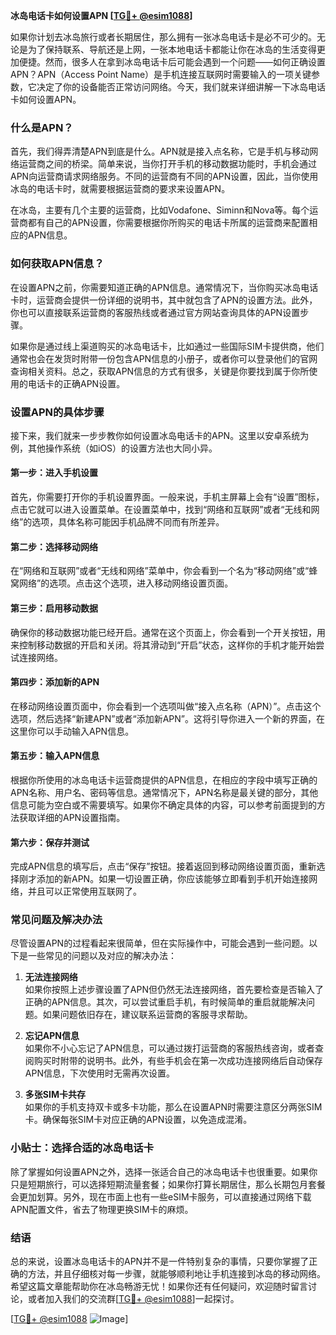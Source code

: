 **冰岛电话卡如何设置APN [[TG💪+ @esim1088](https://t.me/s/esim1088)]**

如果你计划去冰岛旅行或者长期居住，那么拥有一张冰岛电话卡是必不可少的。无论是为了保持联系、导航还是上网，一张本地电话卡都能让你在冰岛的生活变得更加便捷。然而，很多人在拿到冰岛电话卡后可能会遇到一个问题——如何正确设置APN？APN（Access Point Name）是手机连接互联网时需要输入的一项关键参数，它决定了你的设备能否正常访问网络。今天，我们就来详细讲解一下冰岛电话卡如何设置APN。

### 什么是APN？

首先，我们得弄清楚APN到底是什么。APN就是接入点名称，它是手机与移动网络运营商之间的桥梁。简单来说，当你打开手机的移动数据功能时，手机会通过APN向运营商请求网络服务。不同的运营商有不同的APN设置，因此，当你使用冰岛的电话卡时，就需要根据运营商的要求来设置APN。

在冰岛，主要有几个主要的运营商，比如Vodafone、Siminn和Nova等。每个运营商都有自己的APN设置，你需要根据你所购买的电话卡所属的运营商来配置相应的APN信息。

### 如何获取APN信息？

在设置APN之前，你需要知道正确的APN信息。通常情况下，当你购买冰岛电话卡时，运营商会提供一份详细的说明书，其中就包含了APN的设置方法。此外，你也可以直接联系运营商的客服热线或者通过官方网站查询具体的APN设置步骤。

如果你是通过线上渠道购买的冰岛电话卡，比如通过一些国际SIM卡提供商，他们通常也会在发货时附带一份包含APN信息的小册子，或者你可以登录他们的官网查询相关资料。总之，获取APN信息的方式有很多，关键是你要找到属于你所使用的电话卡的正确APN设置。

### 设置APN的具体步骤

接下来，我们就来一步步教你如何设置冰岛电话卡的APN。这里以安卓系统为例，其他操作系统（如iOS）的设置方法也大同小异。

#### 第一步：进入手机设置

首先，你需要打开你的手机设置界面。一般来说，手机主屏幕上会有“设置”图标，点击它就可以进入设置菜单。在设置菜单中，找到“网络和互联网”或者“无线和网络”的选项，具体名称可能因手机品牌不同而有所差异。

#### 第二步：选择移动网络

在“网络和互联网”或者“无线和网络”菜单中，你会看到一个名为“移动网络”或“蜂窝网络”的选项。点击这个选项，进入移动网络设置页面。

#### 第三步：启用移动数据

确保你的移动数据功能已经开启。通常在这个页面上，你会看到一个开关按钮，用来控制移动数据的开启和关闭。将其滑动到“开启”状态，这样你的手机才能开始尝试连接网络。

#### 第四步：添加新的APN

在移动网络设置页面中，你会看到一个选项叫做“接入点名称（APN）”。点击这个选项，然后选择“新建APN”或者“添加新APN”。这将引导你进入一个新的界面，在这里你可以手动输入APN信息。

#### 第五步：输入APN信息

根据你所使用的冰岛电话卡运营商提供的APN信息，在相应的字段中填写正确的APN名称、用户名、密码等信息。通常情况下，APN名称是最关键的部分，其他信息可能为空白或不需要填写。如果你不确定具体的内容，可以参考前面提到的方法获取详细的APN设置指南。

#### 第六步：保存并测试

完成APN信息的填写后，点击“保存”按钮。接着返回到移动网络设置页面，重新选择刚才添加的新APN。如果一切设置正确，你应该能够立即看到手机开始连接网络，并且可以正常使用互联网了。

### 常见问题及解决办法

尽管设置APN的过程看起来很简单，但在实际操作中，可能会遇到一些问题。以下是一些常见的问题以及对应的解决办法：

1. **无法连接网络**  
   如果你按照上述步骤设置了APN但仍然无法连接网络，首先要检查是否输入了正确的APN信息。其次，可以尝试重启手机，有时候简单的重启就能解决问题。如果问题依旧存在，建议联系运营商的客服寻求帮助。

2. **忘记APN信息**  
   如果你不小心忘记了APN信息，可以通过拨打运营商的客服热线咨询，或者查阅购买时附带的说明书。此外，有些手机会在第一次成功连接网络后自动保存APN信息，下次使用时无需再次设置。

3. **多张SIM卡共存**  
   如果你的手机支持双卡或多卡功能，那么在设置APN时需要注意区分两张SIM卡。确保每张SIM卡对应正确的APN设置，以免造成混淆。

### 小贴士：选择合适的冰岛电话卡

除了掌握如何设置APN之外，选择一张适合自己的冰岛电话卡也很重要。如果你只是短期旅行，可以选择短期流量套餐；如果你打算长期居住，那么长期包月套餐会更加划算。另外，现在市面上也有一些eSIM卡服务，可以直接通过网络下载APN配置文件，省去了物理更换SIM卡的麻烦。

### 结语

总的来说，设置冰岛电话卡的APN并不是一件特别复杂的事情，只要你掌握了正确的方法，并且仔细核对每一步骤，就能够顺利地让手机连接到冰岛的移动网络。希望这篇文章能帮助你在冰岛畅游无忧！如果你还有任何疑问，欢迎随时留言讨论，或者加入我们的交流群[[TG💪+ @esim1088](https://t.me/s/esim1088)]一起探讨。

[[TG💪+ @esim1088](https://t.me/s/esim1088) ![Image](https://i.postimg.cc/4NQfJmqS/Snipaste-2025-05-13-00-14-12.png)]